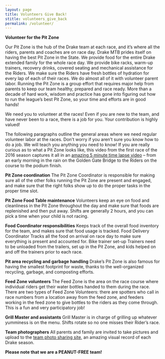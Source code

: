 ```yaml
---
layout: page
title: Volunteers Give Back!
stitle: volunteers_give_back
permalink: /volunteer/
---
```

**Volunteer for the Pit Zone**

Our Pit Zone is the hub of the Drake team at each race, and it’s where all the riders, parents and coaches are on race day. Drake MTB prides itself on having the best Pit Zone in the State. We provide food for the entire Drake extended family for the whole race day. We provide bike racks, warm-up trainers, recovery drinks, covered seating and mechanical assistance for the Riders. We make sure the Riders have fresh bottles of hydration for every lap of each of their races. We do almost all of it with volunteer parent labor. Running the Pit Zone is a group effort that requires major help from parents to keep our team healthy, prepared and race ready. More than a decade of hard work, wisdom and practice has gone into figuring out how to run the league’s best Pit Zone, so your time and efforts are in good hands!

We need you to volunteer at the races! Even if you are new to the team, and have never been to a race, there is a job for you. Your contribution is highly valued!

The following paragraphs outline the general areas where we need regular volunteer labor at the races.  Don’t worry if you aren’t sure you know how to do a job. We will teach you anything you need to know!  If you are really curious as to what a Pit Zone looks like, this video from the first race of the 2016 season captures it all in an [amazing 5 minute time lapse video](https://www.youtube.com/watch?v=f01G-DY5t8U) – from an early morning in the rain on the Golden Gate Bridge to the Riders on the course to the podium finish.  

**Pit Zone coordination**
The Pit Zone Coordinator is responsible for making sure all of the other folks running the Pit Zone are present and engaged, and make sure that the right folks show up to do the proper tasks in the proper time slot.

**Pit Zone Food Table maintenance**
Volunteers keep an eye on food and cleanliness in the Pit Zone throughout the day and make sure that foods are replenished and then put away. Shifts are generally 2 hours, and you can pick a time when your child is not racing.

**Food Coordinator responsibilities**
Keeps track of the overall food inventory for the team, and makes sure that food usage is tracked.
Food Delivery Coordinator
Tracks all the food on arrival on race day to make sure everything is present and accounted for.
Bike trainer set-up
Trainers need to be unloaded from the trailers, set up in the Pit Zone, and kids helped on and off the trainers prior to each race.

**Pit area recycling and garbage handling**
Drake’s Pit Zone is also famous for having the smallest footprint for waste, thanks to the well-organized recycling, garbage, and composting efforts.

**Feed Zone volunteers**
The Feed Zone is the area on the race course where individual riders get their water bottles handed to them during the race. There are two types of Feed Zone Volunteers: there are spotters who call in race numbers from a location away from the feed zone, and feeders working in the feed zone to give bottles to the riders as they come through. This is a fun and very participatory job!

**Grill Master and assistants**
Grill Master is in charge of grilling up whatever yumminess is on the menu. Shifts rotate so no one misses their Rider’s race. 

**Team photographers**
All parents and family are invited to take pictures and upload to the [team photo sharing site,](https://goo.gl/photos/YpAmTJrjciYyz6YK7) an amazing visual record of each Drake season.

**Please note that we are a PEANUT-FREE team!**
